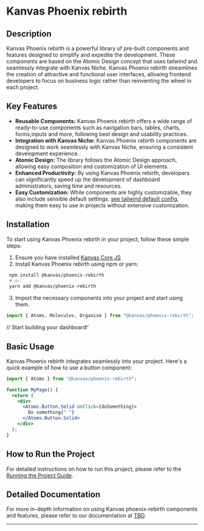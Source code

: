 # Kanvas Phoenix rebirth

## Description

Kanvas Phoenix rebirth is a powerful library of pre-built components and features designed to simplify and expedite the development. These components are based on the Atomic Design concept that uses tailwind and seamlessly integrate with Kanvas Niche. Kanvas Phoenix rebirth streamlines the creation of attractive and functional user interfaces, allowing frontend developers to focus on business logic rather than reinventing the wheel in each project.

## Key Features

- **Reusable Components:** Kanvas Phoenix rebirth offers a wide range of ready-to-use components such as navigation bars, tables, charts, forms,inputs and more, following best design and usability practices.
- **Integration with Kanvas Niche:** Kanvas Phoenix rebirth components are designed to work seamlessly with Kanvas Niche, ensuring a consistent development experience.
- **Atomic Design:** The library follows the Atomic Design approach, allowing easy composition and customization of UI elements.
- **Enhanced Productivity:** By using Kanvas Phoenix rebirth, developers can significantly speed up the development of dashboard administrators, saving time and resources.
- **Easy Customization:** While components are highly customizable, they also include sensible default settings. [see tailwind default config](), making them easy to use in projects without extensive customization.

## Installation

To start using Kanvas Phoenix rebirth in your project, follow these simple steps:

1.  Ensure you have installed [Kanvas Core JS](https://github.com/bakaphp/kanvas-core-js#kanvas-core-js)
2.  Install Kanvas Phoenix rebirth using npm or yarn:

```bash
 npm install @kanvas/phoenix-rebirth
 # or
 yarn add @kanvas/phoenix-rebirth
```

3.  Import the necessary components into your project and start using them.

```javascript
import { Atoms, Molecules, Organism } from "@kanvas/phoenix-rebirth";
```

// Start building your dashboard!`

## Basic Usage

Kanvas Phoenix rebirth integrates seamlessly into your project. Here's a quick example of how to use a button component:

```jsx
import { Atoms } from "@kanvas/phoenix-rebirth";

function MyPage() {
  return (
    <div>
      <Atoms.Button.Solid onClick={doSomething}>
        Do something{" "}
      </Atoms.Button.Solid>
    </div>
  );
}
```

## How to Run the Project

For detailed instructions on how to run this project, please refer to the [Running the Project Guide](USAGE.md).

## Detailed Documentation

For more in-depth information on using Kanvas phoenix-rebirth components and features, please refer to our documentation at [TBD]().

---
